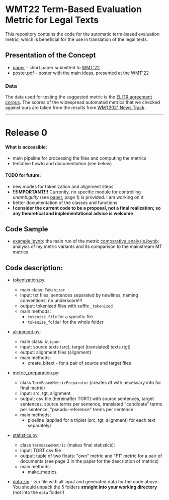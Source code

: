 # WMT22 Term-Based Evaluation Metric for Legal Texts
[//]: <> (repository name: wmt22-term-based-metric)
This repository contains the code for the automatic term-based evaluation metric, which is beneficial for the use in translation of the legal texts.
## Presentation of the Concept
* [paper](https://www.statmt.org/wmt22/pdf/2022.wmt-1.41.pdf) - short paper submitted to [WMT'22](https://www.statmt.org/wmt22/)
* [poster.pdf](poster.pdf) - poster with the main ideas, presented at the [WMT'22](https://www.statmt.org/wmt22/)

### Data
The data used for testing the suggested metric is the [ELITR agreement corpus](https://github.com/ELITR/agreement-corpus). 
The scores of the widespread automated metrics that we checked against ours are taken from the results from [WMT2021 News Track](https://github.com/wmt-conference/wmt21-news-systems/tree/main/scores).

***

# Release 0

#### What is accessible:
* main pipeline for processing the files and computing the metrics
* tentative howto and documentation (see below) 
#### TODO for future:
* new modes for tokenization and alignment steps
* **!!!IMPORTANT!!!** Currently, no specific module for controlling *unambiguity* (see [paper](https://www.statmt.org/wmt22/pdf/2022.wmt-1.41.pdf), page 1) is provided. I am working on it
* better documentation of the classes and functions
* **I consider the current code to be a proposal, not a final realization; so any theoretical and implementational advice is welcome**

## Code Sample
* [example.ipynb](example.ipynb): the main run of the metric
 [comparative_analysis.ipynb](comparative_analysis.ipynb): analysis of my metric variants and its comparison to the mainstream MT metrics
 
## Code description:
* [tokenization.py](tokenization.py):
  * main class: `Tokenizer`
  * input: txt files, sentences separated by newlines, naming conventions: no underscore!!!
  * output: tokenized files with suffix `_tokenized`
  * main methods: 
    * `tokenize_file` for a specific file
    * `tokenize_folder` for the whole folder

* [alignment.py](alignment.py):
  *  main class: `Aligner`
  * input: source texts (src), target (translated) texts (tgt)
  * output: alignment files (alignment)
  * main methods:
    * create_bitext - for a pair of source and target files

* [metric_preparation.py](metric_preparation.py):
  * class `TermBasedMetricPreparator` (creates df with necessary info for final metric)
  * input: src, tgt, alignment
  * output: csv file (hereinafter TORT) with source sentences, target sentences, source terms per sentence, translated "candidate" terms per sentence, "pseudo-reference" terms per sentence 
  * main methods:
    * pipeline (applied for a triplet (src, tgt, alignment) for each text separately)

* [statistics.py](statistics.py) 
  * class `TermBasedMetric` (makes final statistics):
  * input: TORT csv file
  * output: tuple of two floats: "own" metric and "F1" metric for a pair of documents (see page 3 in the paper for the description of metrics)
  * main methods:
    * make_metrics

* [data.zip](data.zip) - zip file with all input and generated data for the code above. You should unpack the 5 folders **straight into your working directory** (not into the `data` folder!)

